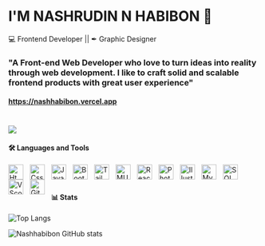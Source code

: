 # I'M NASHRUDIN N HABIBON 🤖



💻 Frontend Developer || ✒ Graphic Designer

### "A Front-end Web Developer who love to turn ideas into reality through web development. I like to craft solid and scalable frontend products with great user experience" 
#### https://nashhabibon.vercel.app

#
![](https://komarev.com/ghpvc/?username=nashhabibon)


#### 🛠 Languages and Tools

<img align="left" alt="Html" width="30px" style="padding-right:10px;" src="https://cdn.jsdelivr.net/gh/devicons/devicon/icons/html5/html5-original.svg" />
 <img align="left" alt="Css" width="30px" style="padding-right:10px;" src="https://cdn.jsdelivr.net/gh/devicons/devicon/icons/css3/css3-original.svg" />
 <img align="left" alt="Javascript" width="30px" style="padding-right:10px;" src="https://cdn.jsdelivr.net/gh/devicons/devicon/icons/javascript/javascript-original.svg" />
 <img align="left" alt="Bootstrap" width="30px" style="padding-right:10px;" src="https://cdn.jsdelivr.net/gh/devicons/devicon/icons/bootstrap/bootstrap-original.svg" />
 <img align="left" alt="Tailwindcss" width="30px" style="padding-right:10px;" src="https://cdn.jsdelivr.net/gh/devicons/devicon/icons/tailwindcss/tailwindcss-plain.svg" />
 <img align="left" alt="MUI" width="30px" style="padding-right:10px;" src="https://img.icons8.com/color/48/material-ui.png" alt="material-ui"/>
<img align="left" alt="ReactJS" width="30px" style="padding-right:10px;" src="https://cdn.jsdelivr.net/gh/devicons/devicon/icons/react/react-original.svg" />
<img align="left" alt="Photoshop" width="30px" style="padding-right:10px;" src="https://img.icons8.com/color/48/adobe-photoshop--v1.png" alt="adobe-photoshop--v1"/>
<img align="left" alt="Illustrator" width="30px" style="padding-right:10px;" src="https://img.icons8.com/color/48/adobe-illustrator--v1.png" alt="adobe-illustrator--v1"/> 
<img align="left" alt="MySQL" width="30px" style="padding-right:10px;" src="https://cdn.jsdelivr.net/gh/devicons/devicon/icons/mysql/mysql-original-wordmark.svg" />
<img align="left" alt="SQLServer" width="30px" style="padding-right:10px;" src="https://img.icons8.com/color/48/microsoft-sql-server.png" alt="microsoft-sql-server" /> 
<img align="left" alt="VScode" width="30px" style="padding-right:10px;" src="https://img.icons8.com/color/48/visual-studio-code-2019.png" alt="visual-studio-code-2019"/>
<img align="left" alt="Git" width="30px" style="padding-right:10px;" src="https://img.icons8.com/color/48/git.png" alt="git"/>          
          
<br/>

#


#### 📊 Stats

![Top Langs](https://github-readme-stats.vercel.app/api/top-langs/?username=nashhabibon&layout=compact&theme=algolia)

![Nashhabibon GitHub stats](https://github-readme-stats.vercel.app/api?username=nashhabibon&show_icons=true&theme=algolia)
<!--
**nashhabibon/nashhabibon** is a ✨ _special_ ✨ repository because its `README.md` (this file) appears on your GitHub profile.

Here are some ideas to get you started:

- 🔭 I’m currently working on ...
- 🌱 I’m currently learning ...
- 👯 I’m looking to collaborate on ...
- 🤔 I’m looking for help with ...
- 💬 Ask me about ...
- 📫 How to reach me: ...
- 😄 Pronouns: ...
- ⚡ Fun fact: ...
-->
